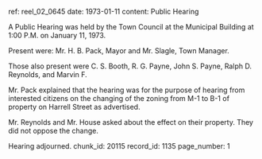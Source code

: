 ref: reel_02_0645
date: 1973-01-11
content: Public Hearing

A Public Hearing was held by the Town Council at the Municipal Building at 1:00 P.M. on January 11, 1973.

Present were: Mr. H. B. Pack, Mayor and Mr. Slagle, Town Manager.

Those also present were C. S. Booth, R. G. Payne, John S. Payne, Ralph D. Reynolds, and Marvin F.

Mr. Pack explained that the hearing was for the purpose of hearing from interested citizens on the changing of the zoning from M-1 to B-1 of property on Harrell Street as advertised.

Mr. Reynolds and Mr. House asked about the effect on their property. They did not oppose the change.

Hearing adjourned.
chunk_id: 20115
record_id: 1135
page_number: 1


